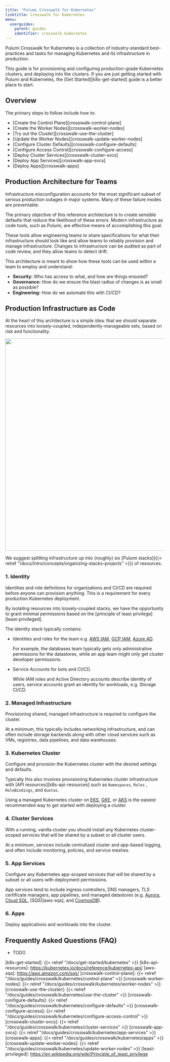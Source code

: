 ```yaml
---
title: "Pulumi Crosswalk for Kubernetes"
linktitle: Crosswalk for Kubernetes
menu:
  userguides:
    parent: guides
    identifier: crosswalk-kubernetes
---
```


Pulumi Crosswalk for Kubernetes is a collection of industry-standard
best-practices and tasks for managing Kubernetes and its infrastructure in production.

This guide is for provisioning and configuring production-grade Kubernetes
clusters, and deploying into the clusters. If you are just getting started
with Pulumi and Kubernetes, the [Get Started][k8s-get-started] guide is a better place to start.

## Overview

The primary steps to follow include how to:

  * [Create the Control Plane][crosswalk-control-plane]
  * [Create the Worker Nodes][crosswalk-worker-nodes]
  * [Try out the Cluster][crosswalk-use-the-cluster]
  * [Update the Worker Nodes][crosswalk-update-worker-nodes]
  * [Configure Cluster Defaults][crosswalk-configure-defaults]
  * [Configure Access Control][crosswalk-configure-access]
  * [Deploy Cluster Services][crosswalk-cluster-svcs]
  * [Deploy App Services][crosswalk-app-svcs]
  * [Deploy Apps][crosswalk-apps]

## Production Architecture for Teams

Infrastructure misconfiguration accounts for the most significant subset of serious
production outages in major systems. Many of these failure modes are preventable.

The primary objective of this reference architecture is to create sensible
defaults that reduce the likelihood of these errors. Modern infrastructure as
code tools, such as Pulumi, are effective means of accomplishing
this goal.

These tools allow engineering teams to share specifications for what their
infrastructure should look like and allow teams to reliably provision and manage
infrastructure. Changes to infrastructure can be audited as part of
code review, and they allow teams to detect drift.

This architecture is meant to show how these tools can be used within a team
to employ and understand:

* **Security:** Who has access to what, and how are things ensured?
* **Governance:** How do we ensure the blast radius of changes is as small as possible?
* **Engineering:**  How do we automate this with CI/CD?

## Production Infrastructure as Code

At the heart of this architecture is a simple idea: that we should separate resources into
loosely-coupled, independently-manageable sets, based on risk and functionality.

<center><img src="/images/docs/quickstart/kubernetes/cake.svg" width="670"></center>

We suggest splitting infrastructure up into (roughly) six [Pulumi
stacks]({{< relref "/docs/intro/concepts/organizing-stacks-projects" >}}) of resources.

### 1. Identity

Identities and role definitions for organizations and CI/CD are required before anyone can provision
anything. This is a requirement for every production Kubernetes deployment.

By isolating resources into loosely-coupled stacks, we
have the opportunity to grant minimal permissions based on the [principle of least
privilege][least-privileged].

The identity stack typically contains:

* Identities and roles for the team e.g. [AWS IAM][aws-iam], [GCP IAM][gcp-iam], [Azure AD][azure-ad].

    For example, the databases team typically gets only administrative permissions for the datastores, while an app team might only get cluster developer permissions.
* Service Accounts for bots and CI/CD.

    While IAM roles and Active Directory accounts describe identity of users,
    service accounts grant an identity for workloads, e.g. Storage
    CI/CD.

### 2. Managed Infrastructure

Provisioning shared, managed infrastructure is required to configure the
cluster.

At a minimum, this typically includes networking infrastructure,
and can often include storage backends along with other cloud services such as
VMs, registries, data pipelines, and data warehouses.

### 3. Kubernetes Cluster

Configure and provision the Kubernetes cluster with the desired settings and defaults.

Typically this also involves provisioning Kubernetes cluster infrastructure
with [API resources][k8s-api-resources] such as `Namespaces`, `Roles` , `RoleBindings`, and `Quotas`.

Using a managed Kubernetes cluster on [EKS][eks], [GKE][gke], or [AKS][aks] is
the easiest recommended way to get started with deploying a cluster.

### 4. Cluster Services

With a running, vanilla cluster you should install any Kubernetes cluster-scoped
services that will be shared by a subset or all cluster users.

At a minimum, services include centralized cluster and app-based logging, and often
include monitoring, policies, and service meshes.

### 5. App Services

Configure any Kubernetes app-scoped services that will be shared
by a subset or all users with deployment permissions.

App services tend to include ingress controllers, DNS managers, TLS
certificate managers, app pipelines, and managed datastores (e.g. [Aurora][aurora],
[Cloud SQL][cloud-sql], [SQS][aws-sqs], and [CosmosDB][cosmos-db]).

### 6. Apps

Deploy applications and workloads into the cluster.

## Frequently Asked Questions (FAQ)

* TODO

[aws-iam]: https://aws.amazon.com/iam/
[gcp-iam]: https://cloud.google.com/iam/
[azure-ad]: https://azure.microsoft.com/en-us/services/active-directory/
[eks]: https://aws.amazon.com/eks/
[gke]: https://cloud.google.com/kubernetes-engine/
[aks]: https://docs.microsoft.com/en-us/azure/aks/
[aurora]: https://aws.amazon.com/rds/aurora/
[cloud-sql]: https://cloud.google.com/sql/
[cosmos-db]: https://azure.microsoft.com/en-us/services/cosmos-db/
[k8s-get-started]: {{< relref "/docs/get-started/kubernetes" >}}
[k8s-api-resources]: https://kubernetes.io/docs/reference/kubernetes-api/
[aws-sqs]: https://aws.amazon.com/sqs/
[crosswalk-control-plane]: {{< relref "/docs/guides/crosswalk/kubernetes/control-plane" >}}
[crosswalk-worker-nodes]: {{< relref "/docs/guides/crosswalk/kubernetes/worker-nodes" >}}
[crosswalk-use-the-cluster]: {{< relref "/docs/guides/crosswalk/kubernetes/use-the-cluster" >}}
[crosswalk-configure-defaults]: {{< relref "/docs/guides/crosswalk/kubernetes/configure-defaults" >}}
[crosswalk-configure-access]: {{< relref "/docs/guides/crosswalk/kubernetes/configure-access-control" >}}
[crosswalk-cluster-svcs]: {{< relref "/docs/guides/crosswalk/kubernetes/cluster-services" >}}
[crosswalk-app-svcs]: {{< relref "/docs/guides/crosswalk/kubernetes/app-services" >}}
[crosswalk-apps]: {{< relref "/docs/guides/crosswalk/kubernetes/apps" >}}
[crosswalk-update-worker-nodes]: {{< relref "/docs/guides/crosswalk/kubernetes/update-worker-nodes" >}}
[least-privileged]: https://en.wikipedia.org/wiki/Principle_of_least_privilege
